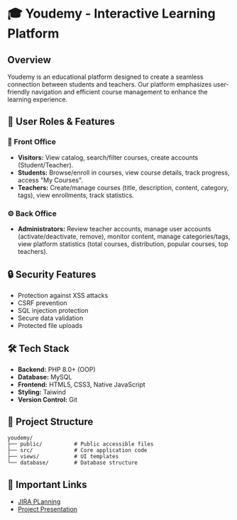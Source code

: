 # 🎓 Youdemy - Interactive Learning Platform

## Overview
Youdemy is an educational platform designed to create a seamless connection between students and teachers. Our platform emphasizes user-friendly navigation and efficient course management to enhance the learning experience.

## 👥 User Roles & Features

### 📱 Front Office

- **Visitors:** View catalog, search/filter courses, create accounts (Student/Teacher).
- **Students:** Browse/enroll in courses, view course details, track progress, access "My Courses".
- **Teachers:** Create/manage courses (title, description, content, category, tags), view enrollments, track statistics.

### ⚙️ Back Office

- **Administrators:** Review teacher accounts, manage user accounts (activate/deactivate, remove), monitor content, manage categories/tags, view platform statistics (total courses, distribution, popular courses, top teachers).


## 🔒 Security Features
- Protection against XSS attacks
- CSRF prevention
- SQL injection protection
- Secure data validation
- Protected file uploads

## 🛠️ Tech Stack
- **Backend:** PHP 8.0+ (OOP)
- **Database:** MySQL
- **Frontend:** HTML5, CSS3, Native JavaScript
- **Styling:** Taiwind
- **Version Control:** Git

## 📁 Project Structure
```
youdemy/
├── public/          # Public accessible files
├── src/             # Core application code
├── views/           # UI templates
└── database/        # Database structure
```

## 🔗 Important Links
- [JIRA PLanning](https://amineyoucode.atlassian.net/jira/software/projects/YD/summary)
- [Project Presentation](https://www.canva.com/design/DAGcz_8_Umw/SCTVgtEordL7G9yQspy-hg/edit?utm_content=DAGcz_8_Umw&utm_campaign=designshare&utm_medium=link2&utm_source=sharebutton)